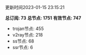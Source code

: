 更新时间2023-01-15 23:15:21

**总订阅: 73**
**总节点: 1751**
**有效节点: 747**
- trojan节点: 455
- v2ray节点: 218
- ss节点: 68
- ssr节点: 6
